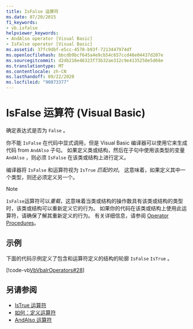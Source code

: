 ```yaml
---
title: IsFalse 运算符
ms.date: 07/20/2015
f1_keywords:
- vb.isfalse
helpviewer_keywords:
- AndAlso operator [Visual Basic]
- IsFalse operator [Visual Basic]
ms.assetid: 37fc9dbf-e5cc-4570-b93f-7213447974df
ms.openlocfilehash: bbcdb9bcf645a4e9cb54c657ccd46e04437d207e
ms.sourcegitcommit: d2db216e46323f73b32ae312c9e4135258e5d68e
ms.translationtype: MT
ms.contentlocale: zh-CN
ms.lasthandoff: 09/22/2020
ms.locfileid: "90873377"
---
```

# <a name="isfalse-operator-visual-basic"></a>IsFalse 运算符 (Visual Basic)

确定表达式是否为 `False` 。  
  
 你不能 `IsFalse` 在代码中显式调用，但是 Visual Basic 编译器可以使用它来生成代码 from `AndAlso` 子句。 如果定义类或结构，然后在子句中使用该类型的变量 `AndAlso` ，则必须 `IsFalse` 在该类或结构上进行定义。  
  
 编译器将 `IsFalse` 和运算符视为 `IsTrue` *匹配的对*。 这意味着，如果定义其中一个类型，则还必须定义另一个。  
  
> [!NOTE]
> `IsFalse`运算符可以*重载*，这意味着当类或结构的操作数具有该类或结构的类型时，该类或结构可以重新定义它的行为。 如果你的代码在该类或结构上使用此运算符，请确保了解其重新定义的行为。 有关详细信息，请参阅 [Operator Procedures](../../programming-guide/language-features/procedures/operator-procedures.md)。  
  
## <a name="example"></a>示例  

 下面的代码示例定义了包含和运算符定义的结构的轮廓 `IsFalse` `IsTrue` 。  
  
 [!code-vb[VbVbalrOperators#28](~/samples/snippets/visualbasic/VS_Snippets_VBCSharp/VbVbalrOperators/VB/Class1.vb#28)]  
  
## <a name="see-also"></a>另请参阅

- [IsTrue 运算符](istrue-operator.md)
- [如何：定义运算符](../../programming-guide/language-features/procedures/how-to-define-an-operator.md)
- [AndAlso 运算符](andalso-operator.md)

